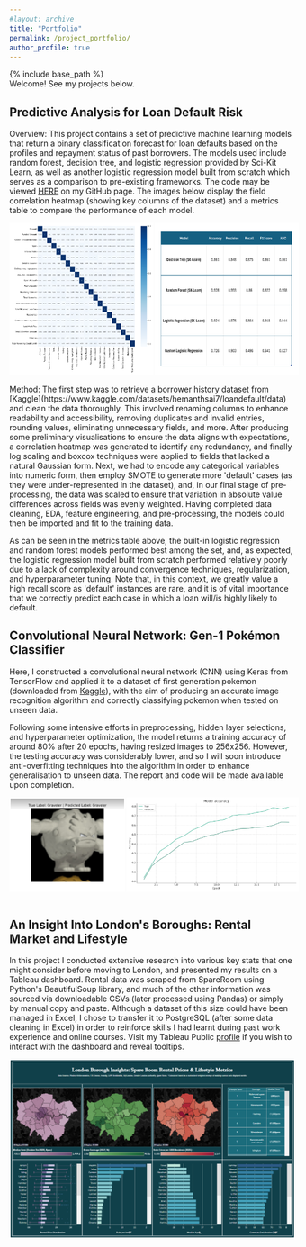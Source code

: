 ```yaml
---
#layout: archive
title: "Portfolio"
permalink: /project_portfolio/
author_profile: true
---
```


{% include base_path %}
<br>
Welcome! See my projects below. <!-- or contributions or competitions -->

<h2> Predictive Analysis for Loan Default Risk </h2>

Overview: This project contains a set of predictive machine learning models that return a binary classification forecast for loan defaults based on the profiles and repayment status of past borrowers. The models used include random forest, decision tree, and logistic regression provided by Sci-Kit Learn, as well as another logistic regression model built from scratch which serves as a comparison to pre-existing frameworks. The code may be viewed [HERE](https://github.com/RZEdward/Loan_Default_Risk) on my GitHub page. The images below display the field correlation heatmap (showing key columns of the dataset) and a metrics table to compare the performance of each model.

<div style="display: flex;">
  <img src="/images/correlation_heatmap.png" alt="Image 2" style="width: 50%; border: 2px solid white; margin-right: 2px;">
  <img src="/images/model_performance.png" alt="Image 1" style="width: 50%; border: 2px solid white;">
</div>

<br>
Method: The first step was to retrieve a borrower history dataset from [Kaggle](https://www.kaggle.com/datasets/hemanthsai7/loandefault/data) and clean the data thoroughly. This involved renaming columns to enhance readability and accessibility, removing duplicates and invalid entries, rounding values, eliminating unnecessary fields, and more. After producing some preliminary visualisations to ensure the data aligns with expectations, a correlation heatmap was generated to identify any redundancy, and finally log scaling and boxcox techniques were applied to fields that lacked a natural Gaussian form. Next, we had to encode any categorical variables into numeric form, then employ SMOTE to generate more 'default' cases (as they were under-represented in the dataset), and, in our final stage of pre-processing, the data was scaled to ensure that variation in absolute value differences across fields was evenly weighted. Having completed data cleaning, EDA, feature engineering, and pre-processing, the models could then be imported and fit to the training data. 

As can be seen in the metrics table above, the built-in logistic regression and random forest models performed best among the set, and, as expected, the logistic regression model built from scratch performed relatively poorly due to a lack of complexity around convergence techniques, regularization, and hyperparameter tuning. Note that, in this context, we greatly value a high recall score as 'default' instances are rare, and it is of vital importance that we correctly predict each case in which a loan will/is highly likely to default.
<br>

<h2> Convolutional Neural Network: Gen-1 Pokémon Classifier </h2>

Here, I constructed a convolutional neural network (CNN) using Keras from TensorFlow and applied it to a dataset of first generation pokemon (downloaded from [Kaggle](https://www.kaggle.com/datasets/lantian773030/pokemonclassification/data)), with the aim of producing an accurate image recognition algorithm and correctly classifying pokemon when tested on unseen data.

Following some intensive efforts in preprocessing, hidden layer selections, and hyperparameter optimization, the model returns a training accuracy of around 80% after 20 epochs, having resized images to 256x256. However, the testing accuracy was considerably lower, and so I will soon introduce anti-overfitting techniques into the algorithm in order to enhance generalisation to unseen data. The report and code will be made available upon completion.

<div style="display: flex;">
  <img src="/images/Graveler.png" alt="Image 2" style="width: 40%; border: 2px solid white; margin-right: 2px;">
  <img src="/images/CNN_Analytics.png" alt="Image 1" style="width: 60%; border: 2px solid white;">
</div>

<!-- Need to professionalize images, nice font, white text, clean boundaries  test -->

<br>

<h2> An Insight Into London's Boroughs: Rental Market and Lifestyle </h2>

In this project I conducted extensive research into various key stats that one might consider before moving to London, and presented my results on a Tableau dashboard. Rental data was scraped from SpareRoom using Python's BeautifulSoup library, and much of the other information was sourced via downloadable CSVs (later processed using Pandas) or simply by manual copy and paste. Although a dataset of this size could have been managed in Excel, I chose to transfer it to PostgreSQL (after some data cleaning in Excel) in order to reinforce skills I had learnt during past work experience and online courses. Visit my Tableau Public [profile](https://public.tableau.com/app/profile/ross.edwards/vizzes) if you wish to interact with the dashboard and reveal tooltips.

<div style="display: flex;">
  <img src="/images/London_Dashboard.png" alt="Image 1" style="width: 100%; border: 2px solid white;">
</div>

<br>


<!--


<h2> Data Engineering Project </h2>

SQL / Python / Hadoop / Spark / AWS / Azure - Project to display competence in data engineering

![image](rzedward.github.io/images/500x300.png)

<br>

<h2> Project 4: Logistic Regression </h2>

Using built-in vs custom built logistic regression to identify neural tube defects. We are taking quantifiable features of the neural tubes rather than images here.

![image](rzedward.github.io/images/500x300.png)

<br>

<h2> Project 5: Time Series Forecasting </h2>

Let's build a time series forecast.

![image](rzedward.github.io/images/500x300.png)

<br>

Ideas:

END GOAL: END-TO-END DATA ENGINEERING PROJECT USING CLOUD (Python/SQL), END-TO-END MACHINE LEARNING PROJECT (C++), END-TO-END DATA SCIENCE PROJECT (R)

* Cobblestone Research Project
* Kaggle competitions
* Hackathon
* Excel Competition
* Open Source Contribution
* Teaching (YouTube?)

* Trading Bot
* Logistic Regression Project - disease classification
* NLP Sentiment Analysis
* Time Series Forecast for Sales Predictions (or in R for stock market forecasting)
* Ideally deploy these things using AWS/Docker/K8s

* Data Science / ML - ML Projects
* Data Analysis - Tableau Dashboard
* Data Engineering - Need a full End-to-end project - see projectpro website

-->